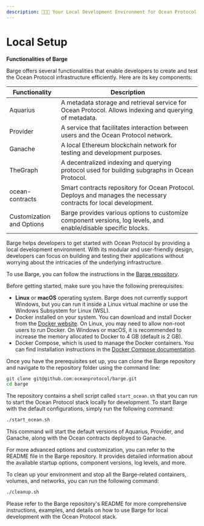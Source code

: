 ```yaml
---
description: 🧑🏽‍💻 Your Local Development Environment for Ocean Protocol
---
```


# Local Setup

**Functionalities of Barge**

Barge offers several functionalities that enable developers to create and test the Ocean Protocol infrastructure efficiently. Here are its key components:

<table><thead><tr><th width="120">Functionality</th><th>Description</th></tr></thead><tbody><tr><td>Aquarius</td><td>A metadata storage and retrieval service for Ocean Protocol. Allows indexing and querying of metadata.</td></tr><tr><td>Provider</td><td>A service that facilitates interaction between users and the Ocean Protocol network.</td></tr><tr><td>Ganache</td><td>A local Ethereum blockchain network for testing and development purposes.</td></tr><tr><td>TheGraph</td><td>A decentralized indexing and querying protocol used for building subgraphs in Ocean Protocol.</td></tr><tr><td>ocean-contracts</td><td>Smart contracts repository for Ocean Protocol. Deploys and manages the necessary contracts for local development.</td></tr><tr><td>Customization and Options</td><td>Barge provides various options to customize component versions, log levels, and enable/disable specific blocks.</td></tr></tbody></table>

Barge helps developers to get started with Ocean Protocol by providing a local development environment. With its modular and user-friendly design, developers can focus on building and testing their applications without worrying about the intricacies of the underlying infrastructure.

To use Barge, you can follow the instructions in the [Barge repository](https://github.com/oceanprotocol/barge).

Before getting started, make sure you have the following prerequisites:

* **Linux** or **macOS** operating system. Barge does not currently support Windows, but you can run it inside a Linux virtual machine or use the Windows Subsystem for Linux (WSL).
* Docker installed on your system. You can download and install Docker from the [Docker website](https://www.docker.com/get-started). On Linux, you may need to allow non-root users to run Docker. On Windows or macOS, it is recommended to increase the memory allocated to Docker to 4 GB (default is 2 GB).
* Docker Compose, which is used to manage the Docker containers. You can find installation instructions in the [Docker Compose documentation](https://docs.docker.com/compose/).

Once you have the prerequisites set up, you can clone the Barge repository and navigate to the repository folder using the command line:

```bash
git clone git@github.com:oceanprotocol/barge.git
cd barge
```

The repository contains a shell script called `start_ocean.sh` that you can run to start the Ocean Protocol stack locally for development. To start Barge with the default configurations, simply run the following command:

```bash
./start_ocean.sh
```

This command will start the default versions of Aquarius, Provider, and Ganache, along with the Ocean contracts deployed to Ganache.

For more advanced options and customization, you can refer to the README file in the Barge repository. It provides detailed information about the available startup options, component versions, log levels, and more.

To clean up your environment and stop all the Barge-related containers, volumes, and networks, you can run the following command:

```bash
./cleanup.sh
```

Please refer to the Barge repository's README for more comprehensive instructions, examples, and details on how to use Barge for local development with the Ocean Protocol stack.
